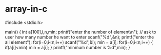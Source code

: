 # array-in-c


#include <stdio.h>

main()
{
    int a[100],i,n,min;
    printf("enter the number of element\n"); // ask to user how many number he want to enter
    scanf("%d",&n);
    printf("enter the all element"); 
    for(i=0;i<n;i++)
    scanf("%d",&i);
    min = a[i];
    for(i=0;i<n;i++)
   {
       if(a[i]<min)
    min = a[i];
}
printf("minmum number is %d",min);
}

